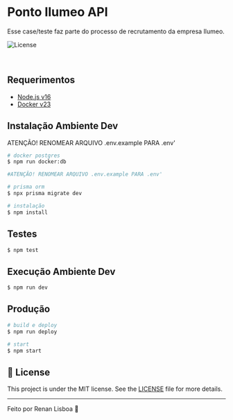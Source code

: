 # Ponto Ilumeo API
Esse case/teste faz parte do processo de recrutamento da empresa Ilumeo.

<p>
  <img alt="License" src="https://img.shields.io/badge/License-MIT-yellow.svg">
</p>

<br>

## Requerimentos

- [Node.js v16](https://nodejs.org/en/)
- [Docker v23](https://www.docker.com/)

## Instalação Ambiente Dev

ATENÇÃO! RENOMEAR ARQUIVO .env.example PARA .env'

```bash
# docker postgres
$ npm run docker:db

#ATENÇÃO! RENOMEAR ARQUIVO .env.example PARA .env'

# prisma orm
$ npx prisma migrate dev

# instalação
$ npm install
```

## Testes

```bash
$ npm test
```

## Execução Ambiente Dev

```bash
$ npm run dev
```

## Produção

```bash
# build e deploy
$ npm run deploy

# start
$ npm start
```

## :memo: License

This project is under the MIT license. See the [LICENSE](LICENSE.md) file for more details.

---

Feito por Renan Lisboa :wave:
